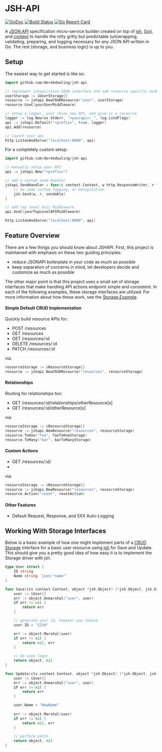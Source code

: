 # JSH-API

[![GoDoc](https://godoc.org/github.com/derekdowling/go-json-spec-handler?status.png)](https://godoc.org/github.com/derekdowling/jsh-api)
[![Build Status](https://travis-ci.org/derekdowling/jsh-api.svg?branch=master)](https://travis-ci.org/derekdowling/jsh-api)
[![Go Report Card](http://goreportcard.com/badge/manyminds/api2go)](http://goreportcard.com/report/derekdowling/jsh-api)

A [JSON API](http://jsonapi.org) specification micro-service builder created on top of
[jsh](http://github.com/derekdowling/go-json-spec-handler), [Goji](http://goji.io), and [context](https://godoc.org/golang.org/x/net/context) to handle the nitty gritty but predictable (un)wrapping, validating, preparing, and logging necessary for any JSON API written in Go. The rest (storage, and business logic) is up to you.

## Setup

The easiest way to get started is like so:

```go
import github.com/derekdowling/jsh-api

// implement jshapi/store.CRUD interface and add resource specific middleware via Goji
userStorage := &UserStorage{}
resource := jshapi.NewCRUDResource("user", userStorage)
resource.UseC(yourUserMiddleware)

// setup a logger, your shiny new API, and give it a resource
logger := log.New(os.Stderr, "<yourapi>: ", log.LstdFlags)
api := jshapi.Default("<prefix>", true, logger)
api.Add(resource)

// launch your api
http.ListenAndServe("localhost:8000", api)
```

For a completely custom setup:

```go
import github.com/derekdowling/jsh-api

// manually setup your API
api := jshapi.New("<prefix>")

// add a custom send handler
jshapi.SendHandler = func(c context.Context, w http.ResponseWriter, r *http.Request, sendable jsh.Sendable) {
    // do some custom logging, or manipulation
    jsh.Send(w, r, sendable)
}

// add top level Goji Middleware
api.UseC(yourTopLevelAPIMiddleware)

http.ListenAndServe("localhost:8000", api)
```

## Feature Overview

There are a few things you should know about JSHAPI. First, this project is maintained with emphasis on these two guiding principles:

* reduce JSONAPI boilerplate in your code as much as possible
* keep separation of concerns in mind, let developers decide and customize as much as possible

The other major point is that this project uses a small set of storage interfaces that make handling API actions endpoint simple and consistent. In each of the following examples, these storage interfaces are utilized. For more information about how these work, see the [Storage Example](#storage-driver-example). 

#### Simple Default CRUD Implementation

Quickly build resource APIs for:

* POST /resources
* GET /resources
* GET /resources/:id
* DELETE /resources/:id
* PATCH /resources/:id

via:

```go
resourceStorage := &ResourceStorage{}
resource := jshapi.NewCRUDResource("resources", resourceStorage)
```

#### Relationships

Routing for relationships too:

* GET /resources/:id/relationships/otherResource[s]
* GET /resources/:id/otherResource[s]

via:

```go
resourceStorage := &ResourceStorage{}
resource := jshapi.NewResource("resources", resourceStorage)
resource.ToOne("foo", fooToOneStorage)
resource.ToMany("bar", barToManyStorage)
```

#### Custom Actions

* GET /resources/:id/<action>
* 
via:

```go
resourceStorage := &ResourceStorage{}
resource := jshapi.NewResource("resources", resourceStorage)
resource.Action("reset", resetAction)
```

#### Other Features

* Default Request, Response, and 5XX Auto-Logging

## Working With Storage Interfaces

Below is a basic example of how one might implement parts of a [CRUD Storage](https://godoc.org/github.com/derekdowling/jsh-api/store#CRUD)
interface for a basic user resource using [jsh](https://godoc.org/github.com/derekdowling/go-json-spec-handler)
for Save and Update. This should give you a pretty good idea of how easy it is to
implement the Storage driver with jsh.

```go
type User struct {
    ID string
    Name string `json:"name"`
}

func Save(ctx context.Context, object *jsh.Object) (*jsh.Object, jsh.ErrorType) {
    user := &User{}
    err := object.Unmarshal("user", user)
    if err != nil {
        return err
    }

    // generate your id, however you choose
    user.ID = "1234"

    err := object.Marshal(user)
    if err != nil {
        return nil, err
    }

    // do save logic
    return object, nil
}

func Update(ctx context.Context, object *jsh.Object) (*jsh.Object, jsh.ErrorType) {
    user := &User{}
    err := object.Unmarshal("user", user)
    if err != nil {
        return err
    }

    user.Name = "NewName"
    
    err := object.Marshal(user)
    if err != nil {
        return nil, err
    }

    // perform patch
    return object, nil
}
```
